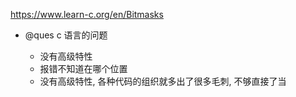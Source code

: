 https://www.learn-c.org/en/Bitmasks

- @ques c 语言的问题

  - 没有高级特性
  - 报错不知道在哪个位置
  - 没有高级特性, 各种代码的组织就多出了很多毛刺, 不够直接了当
